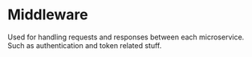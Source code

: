 # Middleware

Used for handling requests and responses between each microservice. Such as authentication and token related stuff.